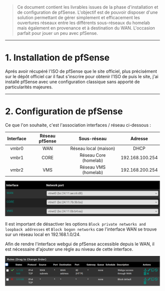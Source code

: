 > Ce document contient les livrables issues de la phase d'installation et de configuration de pfSense. L'objectif est de pouvoir disposer d'une solution permettant de gérer simplement et efficacement les ouvertures réseaux entre les différents sous-réseaux du homelab mais également en provenance et à destination du WAN. L'occasion parfait pour jouer un peu avec pfSense.

---

# 1. Installation de pfSense

Aprés avoir récupéré l'ISO de pfSense que le site officiel, plus précisément sur le dépôt officiel car il faut s'inscrire pour obtenir l'ISO de puis le site, j'ai installé pfSense avec une configuration classique sans apporté de particularités majeures.

---

# 2. Configuration de pfSense

Ce que l'on souhaite, c'est l'association interfaces / réseau ci-dessous :

| Interface      | Réseau pfSense     | Sous-réseau | Adresse
|:-:    |:-:    |:-:    |:-:
| vmbr0     | WAN      | Réseau local (maison) | DHCP
| vmbr1     | CORE      | Réseau Core (homelab) | 192.168.100.254
| vmbr2     | VMS     | Réseau VMS (homelab) | 192.168.200.254

![alt text](interfaces-configuration.png)

Il est important de désactiver les options `Block private networks and loopback addresses` et `Block bogon networks` cae l'interface WAN se trouve sur un réseau local en 192.168.1.0/24.

Afin de rendre l'interface webgui de pfSense accessible depuis le WAN, il est nécessaire d'ajouter une règle au niveau de cette interface.

![alt text](webgui-rule.png)



